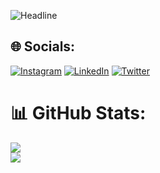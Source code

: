 <p align="left">
  <img src="https://readme-typing-svg.herokuapp.com?color=%236FDA44&size=32&center=true&vCenter=true&width=600&height=50&lines=Hi+there+I'm+Nadeem;CS-Undergrad+Student;" alt="Headline" />
</p>


## 🌐 Socials:
[![Instagram](https://img.shields.io/badge/Instagram-%23E4405F.svg?logo=Instagram&logoColor=white)](https://instagram.com/nadeem__fayaz) [![LinkedIn](https://img.shields.io/badge/LinkedIn-%230077B5.svg?logo=linkedin&logoColor=white)](https://linkedin.com/in/nadeemfayaz99) [![Twitter](https://img.shields.io/badge/Twitter-%231DA1F2.svg?logo=Twitter&logoColor=white)](https://twitter.com/ABNadEem7) 

# 📊 GitHub Stats:
![](https://github-readme-streak-stats.herokuapp.com/?user=NadeemFayaz&theme=dark&hide_border=false)<br/>
![](https://github-readme-stats.vercel.app/api?username=NadeemFayaz&theme=dark&hide_border=false&include_all_commits=true&count_private=true)<br/>
